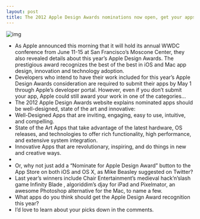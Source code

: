 ```yaml
---
layout: post
title: The 2012 Apple Design Awards nominations now open, get your apps ready
---
```

![img](http://media.idownloadblog.com/wp-content/uploads/2012/04/WWDC-2012-Apple-Design-Awards.jpg)
* As Apple announced this morning that it will hold its annual WWDC conference from June 11-15 at San Francisco’s Moscone Center, they also revealed details about this year’s Apple Design Awards. The prestigious award recognizes the best of the best in iOS and Mac app design, innovation and technology adoption.
* Developers who intend to have their work included for this year’s Apple Design Awards consideration are required to submit their apps by May 1 through Apple’s developer portal. However, even if you don’t submit your app, Apple could still award your work in one of the categories…
* The 2012 Apple Design Awards website explains nominated apps should be well-designed, state of the art and innovative:
* Well-Designed Apps that are inviting, engaging, easy to use, intuitive, and compelling.
* State of the Art Apps that take advantage of the latest hardware, OS releases, and technologies to offer rich functionality, high performance, and extensive system integration.
* Innovative Apps that are revolutionary, inspiring, and do things in new and creative ways.
*  
* Or, why not just add a “Nominate for Apple Design Award” button to the App Store on both iOS and OS X, as Mike Beasley suggested on Twitter?
* Last year’s winners include Chair Entertainment’s medieval hack’n’slash game Infinity Blade , algoriddim’s djay for iPad and Pixelmator, an awesome Photoshop alternative for the Mac, to name a few.
* What apps do you think should get the Apple Design Award recognition this year?
* I’d love to learn about your picks down in the comments.

